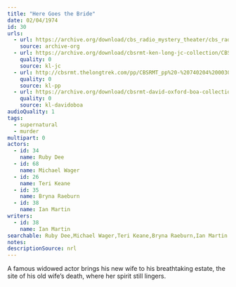 ```yaml
---
title: "Here Goes the Bride"
date: 02/04/1974
id: 30
urls: 
  - url: https://archive.org/download/cbs_radio_mystery_theater/cbs_radio_mystery_theater-0001-0050.zip/cbs_radio_mystery_theater-0001-0050%2Fcbsrmt_0030_here_goes_the_bride.mp3
    source: archive-org
  - url: https://archive.org/download/cbsrmt-ken-long-jc-collection/CBSRMT - 740204 0030 Here Goes The Bride vbr oz_jc.mp3
    quality: 0
    source: kl-jc
  - url: http://cbsrmt.thelongtrek.com/pp/CBSRMT_pp%20-%20740204%200030%20Here%20Goes%20the%20Bride.mp3
    quality: 0
    source: kl-pp
  - url: https://archive.org/download/cbsrmt-david-oxford-boa-collection/CBSRMT-740204-0030-Here-Goes-the-Bride-(128-44)_WBBM-JE-{BoA}.mp3
    quality: 0
    source: kl-davidoboa
audioQuality: 1
tags: 
  - supernatural
  - murder
multipart: 0
actors:  
  - id: 34
    name: Ruby Dee  
  - id: 68
    name: Michael Wager  
  - id: 26
    name: Teri Keane  
  - id: 35
    name: Bryna Raeburn  
  - id: 38
    name: Ian Martin
writers:  
  - id: 38
    name: Ian Martin
searchable: Ruby Dee,Michael Wager,Teri Keane,Bryna Raeburn,Ian Martin Ian Martin
notes: 
descriptionSource: nrl
---
```

A famous widowed actor brings his new wife to his breathtaking estate, the site of his old wife’s death, where her spirit still lingers.